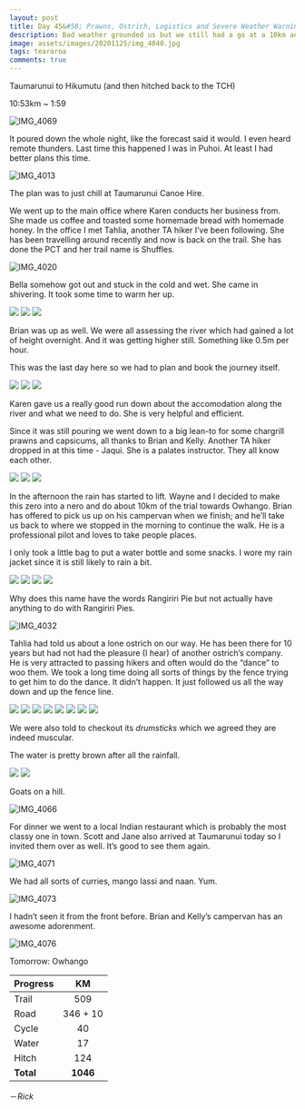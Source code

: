```yaml
---
layout: post
title: Day 45&#58; Prawns, Ostrich, Logistics and Severe Weather Warning part 2
description: Bad weather grounded us but we still had a go at a 10km and whole bunch of goofing around
image: assets/images/20201125/img_4040.jpg
tags: teararoa
comments: true
---
```


Taumarunui to Hikumutu (and then hitched back to the TCH)

10:53km ~ 1:59

![IMG_4069](/assets/images/20201125/img_4069.jpg)

It poured down the whole night, like the forecast said it would. I even heard remote thunders. Last time this happened I was in Puhoi. At least I had better plans this time. 

![IMG_4013](/assets/images/20201125/img_4013.jpg)

The plan was to just chill at Taumarunui Canoe Hire.

We went up to the main office where Karen conducts her business from. She made us coffee and toasted some homemade bread with homemade honey. In the office I met Tahlia, another TA hiker I’ve been following. She has been travelling around recently and now is back on the trail. She has done the PCT and her trail name is Shuffles.

![IMG_4020](/assets/images/20201125/img_4020.jpg)

Bella somehow got out and stuck in the cold and wet. She came in shivering. It took some time to warm her up.

<div class="gallery" data-columns="3">
  <img src="/assets/images/20201125/img_4014.jpg">
  <img src="/assets/images/20201125/img_4016.jpg">
  <img src="/assets/images/20201125/img_4019.jpg">
</div>

Brian was up as well. We were all assessing the river which had gained a lot of height overnight. And it was getting higher still. Something like 0.5m per hour. 

This was the last day here so we had to plan and book the journey itself. 

<div class="gallery" data-columns="2">
  <img src="/assets/images/20201125/img_4021.jpg">
  <img src="/assets/images/20201125/img_4022.jpg">
  <img src="/assets/images/20201125/img_4023.jpg">
</div>

Karen gave us a really good run down about the accomodation along the river and what we need to do. She is very helpful and efficient. 

Since it was still pouring we went down to a big lean-to for some chargrill prawns and capsicums, all thanks to Brian and Kelly. Another TA hiker dropped in at this time - Jaqui. She is a palates instructor.  They all know each other. 

<div class="gallery" data-columns="2">
  <img src="/assets/images/20201125/img_4024.jpg">
  <img src="/assets/images/20201125/img_4028.jpg">
  <img src="/assets/images/20201125/img_4029.jpg">
</div>

In the afternoon the rain has started to lift. Wayne and I decided to make this zero into a nero and do about 10km of the trial towards Owhango. Brian has offered to pick us up on his campervan when we finish; and he’ll take us back to where we stopped in the morning to continue the walk. He is a professional pilot and loves to take people places. 

I only took a little bag to put a water bottle and some snacks. I wore my rain jacket since it is still likely to rain a bit. 

<div class="gallery" data-columns="2">
  <img src="/assets/images/20201125/img_4030.jpg">
  <img src="/assets/images/20201125/img_4031.jpg">
  <img src="/assets/images/20201125/img_4033.jpg">
  <img src="/assets/images/20201125/img_4034.jpg">
</div>

Why does this name have the words Rangiriri Pie but not actually have anything to do with Rangiriri Pies.

![IMG_4032](/assets/images/20201125/img_4032.jpg)

Tahlia had told us about a lone ostrich on our way. He has been there for 10 years but had not had the pleasure (I hear) of another ostrich’s company. He is very attracted to passing hikers and often would do the “dance” to woo them. We took a long time doing all sorts of things by the fence trying to get him to do the dance. It didn’t happen. It just followed us all the way down and up the fence line. 

<div class="gallery" data-columns="2">
  <img src="/assets/images/20201125/img_4039.jpg">
  <img src="/assets/images/20201125/img_4040.jpg">
  <img src="/assets/images/20201125/img_4042.jpg">
  <img src="/assets/images/20201125/img_4050.jpg">
  <img src="/assets/images/20201125/img_4053.jpg">
  <img src="/assets/images/20201125/img_4057.jpg">
  <img src="/assets/images/20201125/img_4058.jpg">
  <img src="/assets/images/20201125/img_4061.jpg">
</div>

We were also told to checkout its _drumsticks_ which we agreed they are indeed muscular. 

The water is pretty brown after all the rainfall. 

<div class="gallery" data-columns="2">
  <img src="/assets/images/20201125/img_4062.jpg">
  <img src="/assets/images/20201125/img_4063.jpg">
</div>

Goats on a hill. 

![IMG_4066](/assets/images/20201125/img_4066.jpg)

For dinner we went to a local Indian restaurant which is probably the most classy one in town. Scott and Jane also arrived at Taumarunui today so I invited them over as well. It’s good to see them again. 

![IMG_4071](/assets/images/20201125/img_4071.jpg)

We had all sorts of curries, mango lassi and naan. Yum. 

![IMG_4073](/assets/images/20201125/img_4073.jpg)

I hadn’t seen it from the front before. Brian and Kelly’s campervan has an awesome adorenment. 

![IMG_4076](/assets/images/20201125/img_4076.jpg)

Tomorrow: Owhango

| Progress | KM |
| ---- |:----:|
| Trail | 509 |
| Road | 346 + 10 |
| Cycle | 40 |
| Water | 17 |
| Hitch | 124 |
| **Total** | **1046** |


－_Rick_